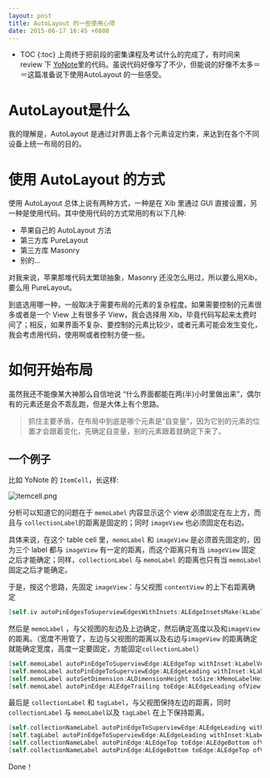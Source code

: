```yaml
---
layout: post
title: AutoLayout 的一些使用心得
date: 2015-06-17 16:45 +0800
---
```


* TOC
{:toc}
上周终于把前段的密集课程及考试什么的完成了，有时间来 review 下 [YoNote](https://github.com/zchan0/YoNote)里的代码。虽说代码好像写了不少，但能说的好像不太多＝＝这篇准备说下使用AutoLayout 的一些感受。

# AutoLayout是什么

我的理解是，AutoLayout 是通过对界面上各个元素设定约束，来达到在各个不同设备上统一布局的目的。

# 使用 AutoLayout 的方式

使用 AutoLayout 总体上说有两种方式，一种是在 Xib 里通过 GUI 直接设置，另一种是使用代码。其中使用代码的方式常用的有以下几种:

- 苹果自己的 AutoLayout 方法
- 第三方库 PureLayout
- 第三方库 Masonry
- 别的...

对我来说，苹果那堆代码太繁琐抽象，Masonry 还没怎么用过，所以要么用Xib，要么用 PureLayout。

到底选用哪一种，一般取决于需要布局的元素的复杂程度。如果需要控制的元素很多或者是一个 View 上有很多子 View，我会选择用 Xib，毕竟代码写起来太费时间了；相反，如果界面不复杂、要控制的元素比较少，或者元素可能会发生变化，我会考虑用代码，使用啊或者控制方便一些。

# 如何开始布局

虽然我还不能像某大神那么自信地说 “什么界面都能在两(半)小时里做出来”，偶尔有的元素还是会不乖乱跑，但是大体上有个思路。

>  抓住主要矛盾，在布局中到底是哪个元素是“自变量”，因为它别的元素的位置才会跟着变化，先确定自变量，别的元素跟着就确定下来了。

## 一个例子

比如 YoNote 的 `ItemCell`，长这样:

![itemcell.png](http://home.ustc.edu.cn/~sa514014/img/itemcell.png)

分析可以知道它的问题在于 `memoLabel` 内容显示这个 view 必须固定在左上方，而且与 `collectionLabel`的距离是固定的；同时 `imageView` 也必须固定在右边。

具体来说，在这个 table cell 里，`memoLabel` 和 `imageView` 是必须首先固定的，因为三个 label 都与 `imageView` 有一定的距离，而这个距离只有当 `imageView` 固定之后才能确定；同样，`collectionLabel` 与 `memoLabel` 的距离也只有当 `memoLabel` 固定之后才能确定。

于是，按这个思路，先固定 `imageView`：与父视图 `contentView` 的上下右距离确定

```objective-c
[self.iv autoPinEdgesToSuperviewEdgesWithInsets:ALEdgeInsetsMake(kLabelVerticalInsets, kLabelHorizontalInsets, kLabelVerticalInsets, kLabelHorizontalInsets) excludingEdge:ALEdgeLeading];
```

然后是 `memoLabel` ，与父视图的左边及上边确定，然后确定高度以及和`imageView` 的距离。（宽度不用管了，左边与父视图的距离以及右边与`imageView` 的距离确定就能确定宽度，高度一定要固定，方能固定`collectionLabel`）

```objective-c
[self.memoLabel autoPinEdgeToSuperviewEdge:ALEdgeTop withInset:kLabelVerticalInsets];  
[self.memoLabel autoPinEdgeToSuperviewEdge:ALEdgeLeading withInset:kLabelHorizontalInsets];
[self.memoLabel autoSetDimension:ALDimensionHeight toSize:kMemoLabelHeightToSize];
[self.memoLabel autoPinEdge:ALEdgeTrailing toEdge:ALEdgeLeading ofView:self.iv withOffset:-kLabelHorizontalInsets relation:NSLayoutRelationLessThanOrEqual];
```

最后是 `collectionLabel` 和 `tagLabel`，与父视图保持左边的距离，同时`collectionLabel` 与 `memoLabel`以及 `tagLabel` 在上下保持距离。

```objective-c
[self.collectionNameLabel autoPinEdgeToSuperviewEdge:ALEdgeLeading withInset:kLabelHorizontalInsets];
[self.tagLabel autoPinEdgeToSuperviewEdge:ALEdgeLeading withInset:kLabelHorizontalInsets];
[self.collectionNameLabel autoPinEdge:ALEdgeTop toEdge:ALEdgeBottom ofView:self.memoLabel withOffset:kLabelVerticalInsets];
[self.collectionNameLabel autoPinEdge:ALEdgeBottom toEdge:ALEdgeTop ofView:self.tagLabel withOffset:-kLabelVerticalInsets];
```

Done！